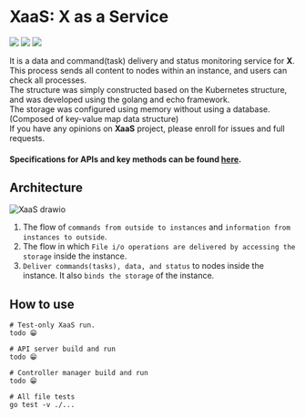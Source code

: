 # XaaS: X as a Service

<div align="left">
  <img src="https://img.shields.io/badge/Go-1.17-00ADD8?logo=Go"> 
  <img src="https://img.shields.io/badge/Docker-20.10.7-2496ED?logo=Docker">
  <img src="https://img.shields.io/badge/Echo-3.3.10-ffffff?logo=Echo">
</div>

It is a data and command(task) delivery and status monitoring service for **X**.  
This process sends all content to nodes within an instance, and users can check all processes.  
The structure was simply constructed based on the Kubernetes structure, and was developed using the golang and echo framework.  
The storage was configured using memory without using a database. (Composed of key-value map data structure)  
If you have any opinions on **XaaS** project, please enroll for issues and full requests.  
#### Specifications for APIs and key methods can be found [here](https://github.com/Dev-Beom/XaaS/wiki).

## Architecture
![XaaS drawio](https://user-images.githubusercontent.com/66074802/148428900-aa5c780a-222e-4d99-9da3-e2fce1fed47d.png)  
1. The flow of `commands from outside to instances` and `information from instances to outside`.  
2. The flow in which `File i/o operations are delivered by accessing the storage` inside the instance.  
3. `Deliver commands(tasks), data, and status` to nodes inside the instance. It also `binds the storage` of the instance.  

## How to use
```shell
# Test-only XaaS run.
todo 😁

# API server build and run
todo 😁

# Controller manager build and run
todo 😁

# All file tests
go test -v ./... 
```
